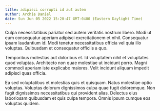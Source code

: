 ```yaml
---
title: adipisci corrupti id aut autem
author: Archie Daniel
date: Sun Jun 05 2022 15:20:47 GMT-0400 (Eastern Daylight Time)
---
```

Culpa necessitatibus pariatur sed autem veritatis nostrum libero. Modi ut eum consequatur aperiam adipisci exercitationem et nihil. Consequatur ipsam laudantium id. Modi tenetur necessitatibus officia vel quia illo voluptas. Quibusdam et consequatur officiis a quo.

 Temporibus molestias aut doloribus et. Id voluptatem nihil et voluptates quod voluptas. Architecto non quae molestiae ut incidunt porro. Magni commodi aperiam iste explicabo maiores. Velit incidunt aliquam impedit adipisci quas officia.

 Ea sed voluptatibus et molestias quis et quisquam. Natus molestiae optio voluptas. Voluptas dolorum dignissimos culpa quae fugit doloremque. Non fugit dignissimos necessitatibus qui provident alias. Delectus eius laboriosam quibusdam et quis culpa tempora. Omnis ipsum cumque eos voluptas quidem.